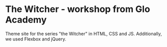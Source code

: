 # The Witcher - workshop from Glo Academy


Theme site for the series "the Witcher" in HTML, CSS
and JS.
Additionally, we used Flexbox and jQuery.
